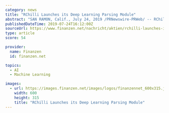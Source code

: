 ```yaml
---
category: news
title: "RChilli Launches its Deep Learning Parsing Module"
abstract: "SAN RAMON, Calif., July 24, 2019 /PRNewswire-PRWeb/ -- RChilli believes in the continuous development of its products to provide world-class technology solutions to its customers. After years of research in AI, NLP, and machine learning, RChilli is proud ..."
publishedDateTime: 2019-07-24T16:12:00Z
sourceUrl: https://www.finanzen.net/nachricht/aktien/rchilli-launches-its-deep-learning-parsing-module-7752151
type: article
score: 54

provider:
  name: Finanzen
  id: finanzen.net

topics:
  - AI
  - Machine Learning

images:
  - url: https://images.finanzen.net/images/logos/finanzennet_600x315.jpg
    width: 600
    height: 315
    title: "RChilli Launches its Deep Learning Parsing Module"
---
```

